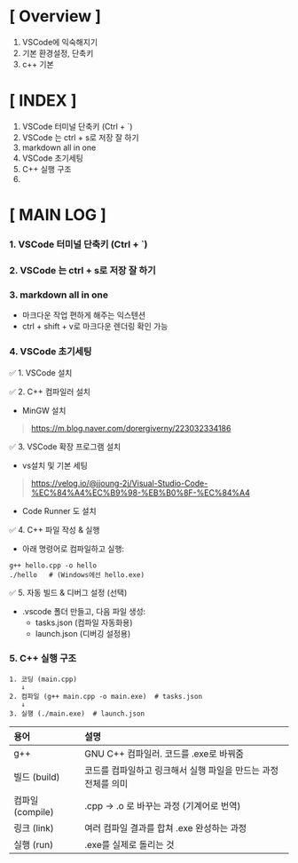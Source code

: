 # [ Overview ]
1. VSCode에 익숙해지기
2. 기본 환경설정, 단축키
3. c++ 기본
   
# [ INDEX ]
1. VSCode 터미널 단축키 (Ctrl + `)
2. VSCode 는 ctrl + s로 저장 잘 하기
3. markdown all in one
4. VSCode 초기세팅
5. C++ 실행 구조
6. 
# [ MAIN LOG ]
### 1. VSCode 터미널 단축키 (Ctrl + `)

### 2. VSCode 는 ctrl + s로 저장 잘 하기

### 3. markdown all in one
+ 마크다운 작업 편하게 해주는 익스텐션
+ ctrl + shift + v로 마크다운 렌더링 확인 가능

### 4. VSCode 초기세팅
✅ 1. VSCode 설치

✅ 2. C++ 컴파일러 설치
+ MinGW 설치
> https://m.blog.naver.com/dorergiverny/223032334186

✅ 3. VSCode 확장 프로그램 설치
+ vs설치 및 기본 세팅
> https://velog.io/@jjoung-2j/Visual-Studio-Code-%EC%84%A4%EC%B9%98-%EB%B0%8F-%EC%84%A4
+ Code Runner 도 설치

✅ 4. C++ 파일 작성 & 실행
+ 아래 명령어로 컴파일하고 실행:
```
g++ hello.cpp -o hello
./hello   # (Windows에선 hello.exe)
```

✅ 5. 자동 빌드 & 디버그 설정 (선택)

+ .vscode 폴더 만들고, 다음 파일 생성:
  + tasks.json (컴파일 자동화용)
  + launch.json (디버깅 설정용)


### 5. C++ 실행 구조
```
1. 코딩 (main.cpp)
   ↓
2. 컴파일 (g++ main.cpp -o main.exe)  # tasks.json
   ↓
3. 실행 (./main.exe)  # launch.json
```
|용어|설명|
|:---|:---|
|g++|GNU C++ 컴파일러. 코드를 .exe로 바꿔줌|
|빌드 (build)|코드를 컴파일하고 링크해서 실행 파일을 만드는 과정 전체를 의미|
|컴파일 (compile)|.cpp → .o 로 바꾸는 과정 (기계어로 번역)|
|링크 (link)|여러 컴파일 결과를 합쳐 .exe 완성하는 과정|
|실행 (run)|.exe를 실제로 돌리는 것|

